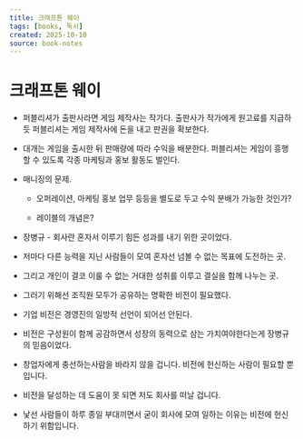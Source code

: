 ```yaml
---
title: 크래프톤 웨이
tags: [books, 독서]
created: 2025-10-10
source: book-notes
---
```


# 크래프톤 웨이



- 퍼블리셔가 출판사라면 게임 제작사는 작가다. 출판사가 작가에게 원고료를 지급하듯 퍼블리셔는 게임 제작사에 돈을 내고 판권을 확보한다. 

- 대개는 게임을 출시한 뒤 판매량에 따라 수익을 배분한다. 퍼블리셔는 게임이 흥행할 수 있도록 각종 마케팅과 홍보 활동도 벌인다.

- 매니징의 문제. 

  - 오퍼레이션, 마케팅 홍보 업무 등등을 별도로 두고 수익 분배가 가능한 것인가?

  - 레이블의 개념은?

- 장병규 - 회사란 혼자서 이루기 힘든 성과를 내기 위한 곳이었다. 

- 저마다 다른 능력을 지닌 사람들이 모여 혼자선 넘볼 수 없는 목표에 도전하는 곳. 

- 그리고 개인이 결코 이룰 수 없는 거대한 성취를 이루고 결실을 함께 나누는 곳.

- 그러기 위해선 조직원 모두가 공유하는 명확한 비전이 필요했다.

- 기업 비전은 경영진의 일방적 선언이 되어선 안된다.

- 비전은 구성원이 함께 공감하면서 성장의 동력으로 삼는 가치여야한다는게 장병규의 믿음이었다.

- 창업자에게 충선하는사람을 바라지 않을 겁니다. 비전에 헌신하는 사람이 필요할 뿐입니다.

- 비전을 달성하는 데 도움이 못 되면 저도 회사를 떠날 겁니다. 

- 낯선 사람들이 하루 종일 부대끼면서 굳이 회사에 모여 일하는 이유는 비전에 헌신하기 위함입니다.
